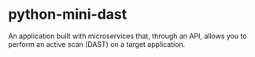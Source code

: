 # python-mini-dast
An application built with microservices that, through an API, allows you to perform an active scan (DAST) on a target application.
